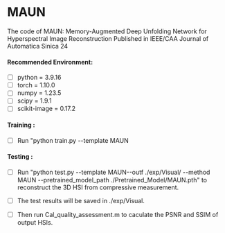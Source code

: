 # MAUN
The code of MAUN: Memory-Augmented Deep Unfolding Network for Hyperspectral Image Reconstruction
Published in IEEE/CAA Journal of Automatica Sinica 24

#### Recommended Environment:<br>

 - [ ] python = 3.9.16
 - [ ] torch = 1.10.0
 - [ ] numpy = 1.23.5
 - [ ] scipy = 1.9.1
 - [ ] scikit-image = 0.17.2

#### Training :<br>
- [ ] Run "python train.py --template MAUN

#### Testing :<br>
- [ ] Run "python test.py --template MAUN--outf ./exp/Visual/ --method MAUN --pretrained_model_path ./Pretrained_Model/MAUN.pth" to reconstruct the 3D HSI from compressive measurement.
- [ ] The test results will be saved in ./exp/Visual.
- [ ] Then run  Cal_quality_assessment.m  to caculate the PSNR and SSIM of output HSIs.

